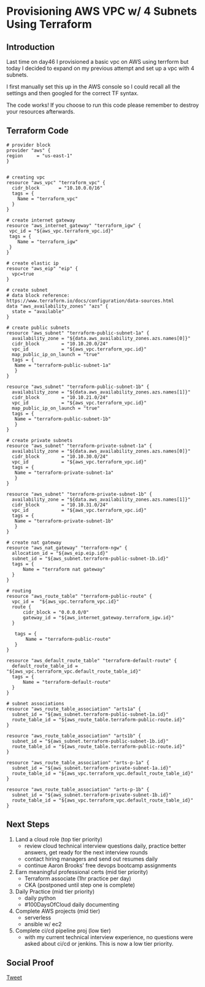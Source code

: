 
# Provisioning AWS VPC w/ 4 Subnets Using Terraform

## Introduction

Last time on day46 I provisioned a basic vpc on AWS using terrform but today I decided to expand on my previous attempt and set up a vpc with 4 subnets.

I first manually set this up in the AWS console so I could recall all the settings and then googled for the correct TF syntax.

The code works! If you choose to run this code please remember to destroy your resources afterwards.

## Terraform Code

```
# provider block
provider "aws" {
region     = "us-east-1"
}


# creating vpc
resource "aws_vpc" "terraform_vpc" {
  cidr_block       = "10.10.0.0/16"
  tags = {
    Name = "terraform_vpc"
  }
}

# create internet gateway 
resource "aws_internet_gateway" "terraform_igw" {
 vpc_id = "${aws_vpc.terraform_vpc.id}"
 tags = {
    Name = "terraform_igw"
 }
}

# create elastic ip
resource "aws_eip" "eip" {
  vpc=true
}

# create subnet
# data block reference: https://www.terraform.io/docs/configuration/data-sources.html
data "aws_availability_zones" "azs" {
  state = "available"
}

# create public subnets
resource "aws_subnet" "terraform-public-subnet-1a" {
  availability_zone = "${data.aws_availability_zones.azs.names[0]}"
  cidr_block        = "10.10.20.0/24"
  vpc_id            = "${aws_vpc.terraform_vpc.id}"
  map_public_ip_on_launch = "true"
  tags = {
   Name = "terraform-public-subnet-1a"
   }
}

resource "aws_subnet" "terraform-public-subnet-1b" {
  availability_zone = "${data.aws_availability_zones.azs.names[1]}"
  cidr_block        = "10.10.21.0/24"
  vpc_id            = "${aws_vpc.terraform_vpc.id}"
  map_public_ip_on_launch = "true"
  tags = {
   Name = "terraform-public-subnet-1b"
   }
}

# create private subnets
resource "aws_subnet" "terraform-private-subnet-1a" {
  availability_zone = "${data.aws_availability_zones.azs.names[0]}"
  cidr_block        = "10.10.30.0/24"
  vpc_id            = "${aws_vpc.terraform_vpc.id}"
  tags = {
   Name = "terraform-private-subnet-1a"
   }
}

resource "aws_subnet" "terraform-private-subnet-1b" {
  availability_zone = "${data.aws_availability_zones.azs.names[1]}"
  cidr_block        = "10.10.31.0/24"
  vpc_id            = "${aws_vpc.terraform_vpc.id}"
  tags = {
   Name = "terraform-private-subnet-1b"
   }
}

# create nat gateway
resource "aws_nat_gateway" "terraform-ngw" {
  allocation_id = "${aws_eip.eip.id}"
  subnet_id = "${aws_subnet.terraform-public-subnet-1b.id}"
  tags = {
      Name = "terraform nat gateway"
  }
}

# routing
resource "aws_route_table" "terraform-public-route" {
  vpc_id =  "${aws_vpc.terraform_vpc.id}"
  route {
      cidr_block = "0.0.0.0/0"
      gateway_id = "${aws_internet_gateway.terraform_igw.id}"
  }

   tags = {
       Name = "terraform-public-route"
   }
}

resource "aws_default_route_table" "terraform-default-route" {
  default_route_table_id = "${aws_vpc.terraform_vpc.default_route_table_id}"
  tags = {
      Name = "terraform-default-route"
  }
}

# subnet associations
resource "aws_route_table_association" "arts1a" {
  subnet_id = "${aws_subnet.terraform-public-subnet-1a.id}"
  route_table_id = "${aws_route_table.terraform-public-route.id}"
}

resource "aws_route_table_association" "arts1b" {
  subnet_id = "${aws_subnet.terraform-public-subnet-1b.id}"
  route_table_id = "${aws_route_table.terraform-public-route.id}"
}

resource "aws_route_table_association" "arts-p-1a" {
  subnet_id = "${aws_subnet.terraform-private-subnet-1a.id}"
  route_table_id = "${aws_vpc.terraform_vpc.default_route_table_id}"
}

resource "aws_route_table_association" "arts-p-1b" {
  subnet_id = "${aws_subnet.terraform-private-subnet-1b.id}"
  route_table_id = "${aws_vpc.terraform_vpc.default_route_table_id}"
}
```

## Next Steps

1) Land a cloud role (top tier priority)
    - review cloud technical interview questions daily, practice better answers, get ready for the next interview rounds
    - contact hiring managers and send out resumes daily
    - continue Aaron Brooks' free devops bootcamp assignments
2) Earn meaningful professional certs (mid tier priority)
    - Terraform associate (1hr practice per day)
    - CKA (postponed until step one is complete)
3) Daily Practice (mid tier priority)
    - daily python
    - #100DaysOfCloud daily documenting
4) Complete AWS projects (mid tier)
    - serverless
    - ansible w/ ec2
5) Complete ci/cd pipeline proj (low tier)
    - with my current technical interview experience, no questions were asked about ci/cd or jenkins. This is now a low tier priority.

## Social Proof

[Tweet](https://twitter.com/lrnallday/status/1350855087409815552)
